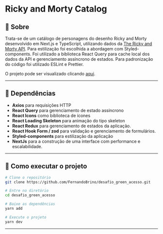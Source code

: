 # Ricky and Morty Catalog

## 📖 Sobre

Trata-se de um catálogo de personagens do desenho Ricky and Morty desenvolvido em Next.js e TypeScript, utilizando dados da [The Ricky and Morty API](https://rickandmortyapi.com). Para estilização foi escolhida a abordagem com Styled-components. Foi utilizado a biblioteca React Query para cache local dos dados da API e gerenciamento assíncrono de estados. Para padronização do código foi utilizado ESLint e Prettier.

O projeto pode ser visualizado clicando [aqui](https://desafio-green-acesso.vercel.app).

---

## 🧰 Dependências

- **Axios** para requisições HTTP
- **React Query** para gerenciamento de estado assíncrono
- **React Icons** como biblioteca de ícones
- **React Loading Skeleton** para animação do tipo skeleton
- **React Redux** para gerenciamento de estados da aplicação.
- **React Hook Form / zod** para validação e gerenciamento de formulários. 
- **Styled-components** para estilização da aplicação
- **NextJs** para a construção de uma interface com performance e escalabilidade.


---

## 🔧 Como executar o projeto

```bash
# Clone o repositório
git clone https://github.com/FernandoBrino/desafio_green_acesso.git

# Entre no diretório
cd desafio_green_acesso

# Baixe as dependências
yarn add

# Execute o projeto
yarn dev

```

---
